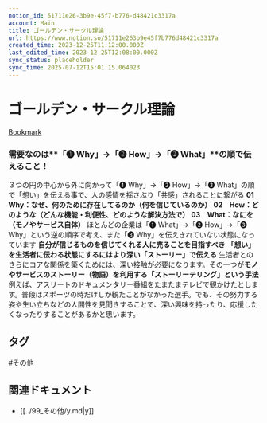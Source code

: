 ```yaml
---
notion_id: 51711e26-3b9e-45f7-b776-d48421c3317a
account: Main
title: ゴールデン・サークル理論
url: https://www.notion.so/51711e263b9e45f7b776d48421c3317a
created_time: 2023-12-25T11:12:00.000Z
last_edited_time: 2023-12-25T12:08:00.000Z
sync_status: placeholder
sync_time: 2025-07-12T15:01:15.064023
---
```

# ゴールデン・サークル理論

[Bookmark](https://www.bd-lab.jp/kotodukuri/branding/mind_important/)
### **需要なのは****「❶ Why」→「❷ How」→「❸ What」****の順で伝えること！**
３つの円の中心から外に向かって「❶ Why」→「❷ How」→「❸ What」の順で「想い」を伝える事で、人の感情を揺さぶり「共感」されることに繋がる
**01　Why：なぜ、何のために存在してるのか（何を信じているのか）**
**02　How：どのような（どんな機能・利便性、どのような解決方法で）**
**03　What：なにを（モノやサービス自体）**
ほとんどの企業は「❶ What」→「❷ How」→「❸ Why」という逆の順序で考え、また「❸ Why」を伝えきれていない状態になっています
**自分が信じるものを信じてくれる人に売ることを目指すべき**
**「想い」を生活者に伝わる状態にするにはより深い「ストーリー」で伝える**
生活者とのさらにコアな関係を築くためには、深い接触が必要になります。その一つが**モノやサービスのストーリー（物語）を利用する「ストーリーテリング」という手法**
例えば、アスリートのドキュメンタリー番組をたまたまテレビで観かけたとします。普段はスポーツの時だけしか観たことがなかった選手。でも、その努力する姿や生い立ちなどの人間性を見聞きすることで、深い興味を持ったり、応援したくなったりすることがあるかと思います。

## タグ

#その他 

## 関連ドキュメント

- [[../99_その他/y.md|y]]
